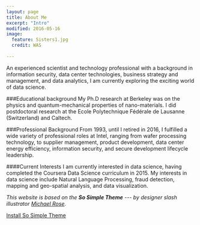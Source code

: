 ```yaml
---
layout: page
title: About Me
excerpt: "Intro"
modified: 2016-05-16
image:
  feature: Sisters1.jpg
  credit: WAS
  
---
```


An experienced scientist and technology professional with a background in information security, data center technologies, business strategy and management, and data analytics, I am currently exploring the exciting world of data science.
 
###Educational background
My Ph.D research at Berkeley was on the physics and quantum-mechanical properties of nano-materials. I did postdoctoral research at the Ecole Polytechnique Fédérale de Lausanne (Switzerland) and Caltech. 

###Professional Background
From 1993, until I retired in 2016, I fulfilled a wide variety of professional roles at Intel, ranging from wafer processing technology, to supplier management, product development, data center energy efficiency, information security, and secure development lifecycle leadership.  

####Current Interests
I am currently interested in data science, having completed the Coursera Data Science curriculum in 2015. My interests in data science include Natural Language Processing, fraud detection, mapping and geo-spatial analysis, and data visualization. 


_This website is based on the **So Simple Theme** --- by designer slash illustrator [Michael Rose](http://mademistakes.com)._



<a markdown="0" href="{{ site.url }}/theme-setup" class="btn">Install So Simple Theme</a>

[^1]: Example: *domain.com/category-name/post-title*